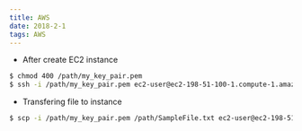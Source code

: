 ```yaml
---
title: AWS
date: 2018-2-1
tags: AWS 
---
```


- After create EC2 instance

```bash
$ chmod 400 /path/my_key_pair.pem
$ ssh -i /path/my_key_pair.pem ec2-user@ec2-198-51-100-1.compute-1.amazonaws.com
```

- Transfering file to instance

```bash
$ scp -i /path/my_key_pair.pem /path/SampleFile.txt ec2-user@ec2-198-51-100.1.compute-1.amazonaws.com
```
